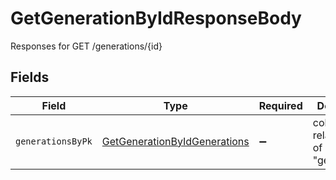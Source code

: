 # GetGenerationByIdResponseBody

Responses for GET /generations/{id}


## Fields

| Field                                                                                   | Type                                                                                    | Required                                                                                | Description                                                                             |
| --------------------------------------------------------------------------------------- | --------------------------------------------------------------------------------------- | --------------------------------------------------------------------------------------- | --------------------------------------------------------------------------------------- |
| `generationsByPk`                                                                       | [GetGenerationByIdGenerations](../../models/operations/getgenerationbyidgenerations.md) | :heavy_minus_sign:                                                                      | columns and relationships of "generations"                                              |